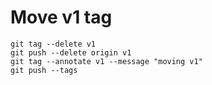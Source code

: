 # Move v1 tag
```shell
git tag --delete v1
git push --delete origin v1
git tag --annotate v1 --message "moving v1"
git push --tags
```
